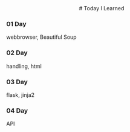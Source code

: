 <center># Today I Learned</center>

### 01 Day

webbrowser, Beautiful Soup

### 02 Day 

handling, html

### 03 Day

flask, jinja2

### 04 Day

API

